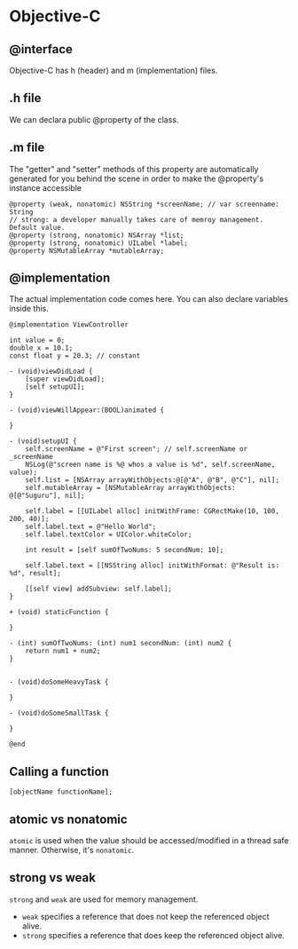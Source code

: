 # Objective-C

## @interface

Objective-C has h (header) and m (implementation) files.

## .h file

We can declara public @property of the class.

## .m file

The "getter" and "setter" methods of this property are automatically generated for you behind the scene in order to make the @property's instance accessible

```
@property (weak, nonatomic) NSString *screenName; // var screenname: String
// strong: a developer manually takes care of memroy management. Default value.
@property (strong, nonatomic) NSArray *list;
@property (strong, nonatomic) UILabel *label;
@property NSMutableArray *mutableArray;
```

## @implementation

The actual implementation code comes here. You can also declare variables inside this.

```
@implementation ViewController

int value = 0;
double x = 10.1;
const float y = 20.3; // constant

- (void)viewDidLoad {
    [super viewDidLoad];
    [self setupUI];
}

- (void)viewWillAppear:(BOOL)animated {

}

- (void)setupUI {
    self.screenName = @"First screen"; // self.screenName or _screenName
    NSLog(@"screen name is %@ whos a value is %d", self.screenName, value);
    self.list = [NSArray arrayWithObjects:@[@"A", @"B", @"C"], nil];
    self.mutableArray = [NSMutableArray arrayWithObjects: @[@"Suguru"], nil];

    self.label = [[UILabel alloc] initWithFrame: CGRectMake(10, 100, 200, 40)];
    self.label.text = @"Hello World";
    self.label.textColor = UIColor.whiteColor;

    int result = [self sumOfTwoNums: 5 secondNum: 10];

    self.label.text = [[NSString alloc] initWithFormat: @"Result is: %d", result];

    [[self view] addSubview: self.label];
}

+ (void) staticFunction {

}

- (int) sumOfTwoNums: (int) num1 secondNum: (int) num2 {
    return num1 + num2;
}


- (void)doSomeHeavyTask {

}

- (void)doSomeSmallTask {

}

@end
```

## Calling a function

```
[objectName functionName];
```

## atomic vs nonatomic

`atomic` is used when the value should be accessed/modified in a thread safe manner. Otherwise, it's `nonatomic`.

## strong vs weak

`strong` and `weak` are used for memory management.

- `weak` specifies a reference that does not keep the referenced object alive.
- `strong` specifies a reference that does keep the referenced object alive.
